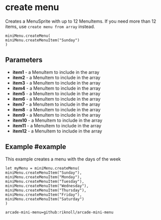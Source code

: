 # create menu

Creates a MenuSprite with up to 12 MenuItems. If you need more than 12 items, use `create menu from array` instead.

```sig
miniMenu.createMenu(
miniMenu.createMenuItem("Sunday")
)
```

## Parameters

* **item1** - a MenuItem to include in the array
* **item2** - a MenuItem to include in the array
* **item3** - a MenuItem to include in the array
* **item4** - a MenuItem to include in the array
* **item5** - a MenuItem to include in the array
* **item6** - a MenuItem to include in the array
* **item7** - a MenuItem to include in the array
* **item8** - a MenuItem to include in the array
* **item9** - a MenuItem to include in the array
* **item10** - a MenuItem to include in the array
* **item11** - a MenuItem to include in the array
* **item12** - a MenuItem to include in the array

## Example #example

This example creates a menu with the days of the week

```blocks
let myMenu = miniMenu.createMenu(
miniMenu.createMenuItem("Sunday"),
miniMenu.createMenuItem("Monday"),
miniMenu.createMenuItem("Tuesday"),
miniMenu.createMenuItem("Wednesday"),
miniMenu.createMenuItem("Thursday"),
miniMenu.createMenuItem("Friday"),
miniMenu.createMenuItem("Saturday")
)
```

```package
arcade-mini-menu=github:riknoll/arcade-mini-menu
```